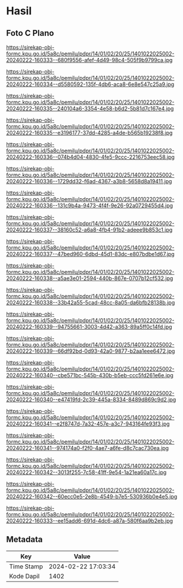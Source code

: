 # Hasil

## Foto C Plano

https://sirekap-obj-formc.kpu.go.id/5a8c/pemilu/pdpr/14/01/02/20/25/1401022025002-20240222-160333--680f9556-afef-4d49-98c4-505f9b9799ca.jpg

https://sirekap-obj-formc.kpu.go.id/5a8c/pemilu/pdpr/14/01/02/20/25/1401022025002-20240222-160334--d5580592-135f-4db6-aca8-6e8e547c25a9.jpg

https://sirekap-obj-formc.kpu.go.id/5a8c/pemilu/pdpr/14/01/02/20/25/1401022025002-20240222-160335--240104a6-3354-4e58-b6d2-5b81d7c167e4.jpg

https://sirekap-obj-formc.kpu.go.id/5a8c/pemilu/pdpr/14/01/02/20/25/1401022025002-20240222-160335--e3196177-37dd-4285-a4de-b565b19238f8.jpg

https://sirekap-obj-formc.kpu.go.id/5a8c/pemilu/pdpr/14/01/02/20/25/1401022025002-20240222-160336--074b4d04-4830-4fe5-9ccc-2216753eec58.jpg

https://sirekap-obj-formc.kpu.go.id/5a8c/pemilu/pdpr/14/01/02/20/25/1401022025002-20240222-160336--1729dd32-f6ad-4367-a3b8-5658d8a19411.jpg

https://sirekap-obj-formc.kpu.go.id/5a8c/pemilu/pdpr/14/01/02/20/25/1401022025002-20240222-160336--131c9b4a-9473-4f4f-9e26-92a0729455d4.jpg

https://sirekap-obj-formc.kpu.go.id/5a8c/pemilu/pdpr/14/01/02/20/25/1401022025002-20240222-160337--38160c52-a6a8-4fb4-91b2-adeee9b853c1.jpg

https://sirekap-obj-formc.kpu.go.id/5a8c/pemilu/pdpr/14/01/02/20/25/1401022025002-20240222-160337--47bed960-6dbd-45d1-83dc-e807bdbe1d67.jpg

https://sirekap-obj-formc.kpu.go.id/5a8c/pemilu/pdpr/14/01/02/20/25/1401022025002-20240222-160338--a5ae3e01-2594-440b-867e-0707b12cf532.jpg

https://sirekap-obj-formc.kpu.go.id/5a8c/pemilu/pdpr/14/01/02/20/25/1401022025002-20240222-160338--33b42a55-5cad-48cc-8a05-da6bfb28138b.jpg

https://sirekap-obj-formc.kpu.go.id/5a8c/pemilu/pdpr/14/01/02/20/25/1401022025002-20240222-160339--94755661-3003-4d42-a363-89a5ff0c14fd.jpg

https://sirekap-obj-formc.kpu.go.id/5a8c/pemilu/pdpr/14/01/02/20/25/1401022025002-20240222-160339--66df92bd-0d93-42a0-9877-b2aa1eee6472.jpg

https://sirekap-obj-formc.kpu.go.id/5a8c/pemilu/pdpr/14/01/02/20/25/1401022025002-20240222-160340--cbe571bc-545b-430b-b5eb-ccc5fd261e6e.jpg

https://sirekap-obj-formc.kpu.go.id/5a8c/pemilu/pdpr/14/01/02/20/25/1401022025002-20240222-160340--e47419fd-2c39-445a-8334-8489d869c9d2.jpg

https://sirekap-obj-formc.kpu.go.id/5a8c/pemilu/pdpr/14/01/02/20/25/1401022025002-20240222-160341--e2f8747d-7a32-457e-a3c7-943164fe93f3.jpg

https://sirekap-obj-formc.kpu.go.id/5a8c/pemilu/pdpr/14/01/02/20/25/1401022025002-20240222-160341--974174a0-f2f0-4ae7-a6fe-d8c7cac730ea.jpg

https://sirekap-obj-formc.kpu.go.id/5a8c/pemilu/pdpr/14/01/02/20/25/1401022025002-20240222-160342--3013f255-7c58-41ff-9e54-1a21ea60a17c.jpg

https://sirekap-obj-formc.kpu.go.id/5a8c/pemilu/pdpr/14/01/02/20/25/1401022025002-20240222-160342--60ecc0e5-2e8b-4549-b7e5-530936b0e4e5.jpg

https://sirekap-obj-formc.kpu.go.id/5a8c/pemilu/pdpr/14/01/02/20/25/1401022025002-20240222-160333--ee15add6-691d-4dc6-a87a-580f6aa9b2eb.jpg


## Metadata

| Key        | Value               |
| ---------- | ------------------- |
| Time Stamp | 2024-02-22 17:03:34 |
| Kode Dapil | 1402                |



